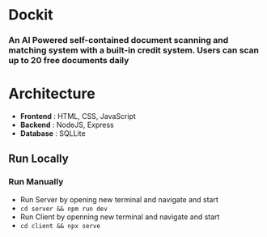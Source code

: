 # **Dockit**

### An AI Powered self-contained document scanning and matching system with a built-in credit system. Users can scan up to 20 free documents daily

# Architecture

- **Frontend** : HTML, CSS, JavaScript
- **Backend** : NodeJS, Express
- **Database** : SQLLite

## Run Locally

### Run Manually

- Run Server by opening new terminal and navigate and start
- `cd server && npm run dev`
- Run Client by openning new terminal and navigate and start
- `cd client && npx serve`
